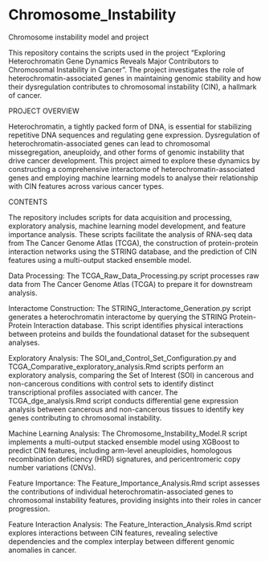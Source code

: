 # Chromosome_Instability
Chromosome instability model and project

This repository contains the scripts used in the project “Exploring Heterochromatin Gene Dynamics Reveals Major Contributors to Chromosomal Instability in Cancer”. The project investigates the role of heterochromatin-associated genes in maintaining genomic stability and how their dysregulation contributes to chromosomal instability (CIN), a hallmark of cancer. 


PROJECT OVERVIEW

Heterochromatin, a tightly packed form of DNA, is essential for stabilizing repetitive DNA sequences and regulating gene expression. Dysregulation of heterochromatin-associated genes can lead to chromosomal missegregation, aneuploidy, and other forms of genomic instability that drive cancer development. This project aimed to explore these dynamics by constructing a comprehensive interactome of heterochromatin-associated genes and employing machine learning models to analyse their relationship with CIN features across various cancer types.


CONTENTS

The repository includes scripts for data acquisition and processing, exploratory analysis, machine learning model development, and feature importance analysis. These scripts facilitate the analysis of RNA-seq data from The Cancer Genome Atlas (TCGA), the construction of protein-protein interaction networks using the STRING database, and the prediction of CIN features using a multi-output stacked ensemble model.

Data Processing: The TCGA_Raw_Data_Processing.py script processes raw data from The Cancer Genome Atlas (TCGA) to prepare it for downstream analysis.

Interactome Construction: The STRING_Interactome_Generation.py script generates a heterochromatin interactome by querying the STRING Protein-Protein Interaction database. This script identifies physical interactions between proteins and builds the foundational dataset for the subsequent analyses.

Exploratory Analysis: The SOI_and_Control_Set_Configuration.py and TCGA_Comparative_exploratory_analysis.Rmd scripts perform an exploratory analysis, comparing the Set of Interest (SOI) in cancerous and non-cancerous conditions with control sets to identify distinct transcriptional profiles associated with cancer. The TCGA_dge_analysis.Rmd script conducts differential gene expression analysis between cancerous and non-cancerous tissues to identify key genes contributing to chromosomal instability.

Machine Learning Analysis: The Chromosome_Instability_Model.R script implements a multi-output stacked ensemble model using XGBoost to predict CIN features, including arm-level aneuploidies, homologous recombination deficiency (HRD) signatures, and pericentromeric copy number variations (CNVs).

Feature Importance: The Feature_Importance_Analysis.Rmd script assesses the contributions of individual heterochromatin-associated genes to chromosomal instability features, providing insights into their roles in cancer progression.
	
Feature Interaction Analysis: The Feature_Interaction_Analysis.Rmd script explores interactions between CIN features, revealing selective dependencies and the complex interplay between different genomic anomalies in cancer.
